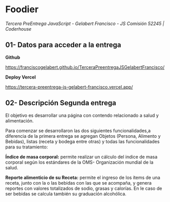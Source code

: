 # Foodier

*Tercera PreEntrega JavaScript - Gelabert Francisco - JS Comisión 52245 | Coderhouse*

## 01- Datos para acceder a la entrega

**Github**

https://franciscogelabert.github.io/TerceraPreentregaJSGelabertFrancisco/

**Deploy Vercel**

https://tercera-preentrega-js-gelabert-francisco.vercel.app/

## 02- Descripción Segunda entrega

El objetivo es desarrollar una página con contendo relacionado a salud y alimentación.

Para comenzar se desarrollaron las dos siguientes funcionalidades,a diferencia de la primera entrega se agregan Objetos (Persona, Alimento y Bebidas), listas (receta y bodega entre otras) y todas las funcionalidades para su tratamiento:

**Índice de masa corporal:** permite realizar un cálculo del indice de masa corporal según los estándares de la OMS- Organización mundial de la salud. 

**Reporte alimenticio de su Receta:** permite el ingreso de los ítems de una receta, junto con la o las bebidas con las que se acompaña, y genera reportes con valores totalizados de sodio, grasas y calorías. En le caso de ser bebidas se calcula también su graduación alcohólica.
 







